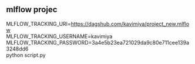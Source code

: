 ## mlflow projec
MLFLOW_TRACKING_URI=https://dagshub.com/kavimiya/project_new.mlflow \
MLFLOW_TRACKING_USERNAME=kavimiya \
MLFLOW_TRACKING_PASSWORD=3a4e5b23ea721029da9c80e711cee139a3248dd6 \
python script.py
